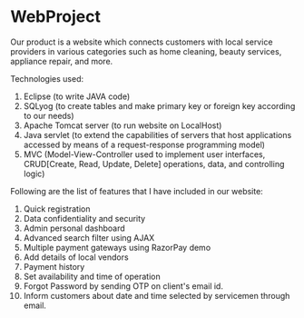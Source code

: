 # WebProject
Our product is a website which connects customers with local service providers in various categories such as home cleaning, beauty services, appliance repair, and more. 

Technologies used:
1. Eclipse (to write JAVA code)
2. SQLyog (to create tables and make primary key or foreign key according to our needs)
3. Apache Tomcat server (to run website on LocalHost)
4. Java servlet (to extend the capabilities of servers that host applications accessed by means of a request-response programming model)
5. MVC (Model-View-Controller used to implement user interfaces, CRUD[Create, Read, Update, Delete] operations, data, and controlling logic)


Following are the list of features that I have included in our website:
1. Quick registration
2. Data confidentiality and security
3. Admin personal dashboard
4. Advanced search filter using AJAX
5. Multiple payment gateways using RazorPay demo 
6. Add details of local vendors
7. Payment history
8. Set availability and time of operation
9. Forgot Password by sending OTP on client's email id.
10. Inform customers about date and time selected by servicemen through email.
